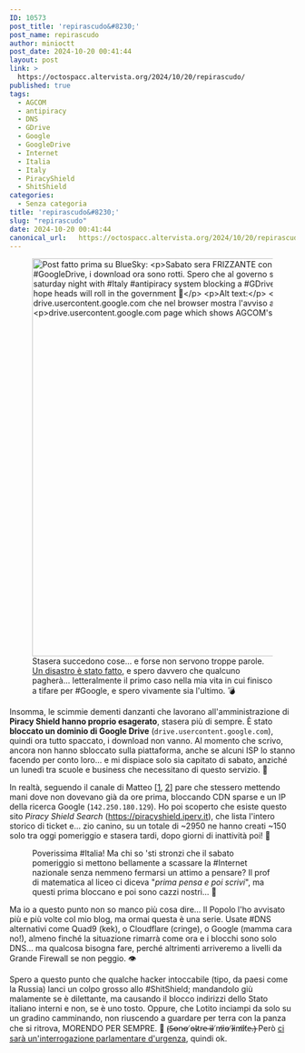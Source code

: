 ```yaml
---
ID: 10573
post_title: 'repirascudo&#8230;'
post_name: repirascudo
author: minioctt
post_date: 2024-10-20 00:41:44
layout: post
link: >
  https://octospacc.altervista.org/2024/10/20/repirascudo/
published: true
tags:
  - AGCOM
  - antipiracy
  - DNS
  - GDrive
  - Google
  - GoogleDrive
  - Internet
  - Italia
  - Italy
  - PiracyShield
  - ShitShield
categories:
  - Senza categoria
title: 'repirascudo&#8230;'
slug: "repirascudo"
date: 2024-10-20 00:41:44
canonical_url:   https://octospacc.altervista.org/2024/10/20/repirascudo/
---
```

<!-- wp:image {"id":10575,"width":"700px","height":"auto","sizeSlug":"full","linkDestination":"none","align":"center"} -->
<figure class="wp-block-image aligncenter size-full is-resized"><img src="https://octospacc.github.io/microblog-mirror/assets/uploads/2024/10/image-10.png" alt="Post fatto prima su BlueSky:

Sabato sera FRIZZANTE con #PiracyShield che blocca un dominio di #GoogleDrive, i download ora sono rotti. Spero che al governo salteranno delle teste 😁️

FIZZY saturday night with #Italy #antipiracy system blocking a #GDrive domain, downloads are now broken. I hope heads will roll in the government 🔪️

Alt text:

Pagina di drive.usercontent.google.com che nel browser mostra l'avviso anti-pirateria di AGCOM.

drive.usercontent.google.com page which shows AGCOM's anti-piracy message in the browser." class="wp-image-10575" style="width:700px;height:auto"/><figcaption class="wp-element-caption">Stasera succedono cose... e forse non servono troppe parole. <a href="https://mastodon.uno/@octo/113336105175569075">Un disastro è stato fatto</a>, e spero davvero che qualcuno pagherà... letteralmente il primo caso nella mia vita in cui finisco a tifare per #Google, e spero vivamente sia l'ultimo. 💣️</figcaption></figure>
<!-- /wp:image -->

<!-- wp:paragraph -->
<p markdown="1"></p>
<!-- /wp:paragraph -->

<!-- wp:paragraph -->
<p markdown="1">Insomma, le scimmie dementi danzanti che lavorano all'amministrazione di <strong>Piracy Shield hanno proprio esagerato</strong>, stasera più di sempre. È stato <strong>bloccato un dominio di Google Drive</strong> (<code>drive.usercontent.google.com</code>), quindi ora tutto spaccato, i download non vanno. Al momento che scrivo, ancora non hanno sbloccato sulla piattaforma, anche se alcuni ISP lo stanno facendo per conto loro... e mi dispiace solo sia capitato di sabato, anziché un lunedì tra scuole e business che necessitano di questo servizio. 🤖️</p>
<!-- /wp:paragraph -->

<!-- wp:paragraph -->
<p markdown="1">In realtà, seguendo il canale di Matteo [<a href="https://t.me/notedimatteo/1105">1</a>, <a href="https://t.me/notedimatteo/1106">2</a>] pare che stessero mettendo mani dove non dovevano già da ore prima, bloccando CDN sparse e un IP della ricerca Google (<code>142.250.180.129</code>). Ho poi scoperto che esiste questo sito <em>Piracy Shield Search</em> (<a href="https://piracyshield.iperv.it">https://piracyshield.iperv.it</a>), che lista l'intero storico di ticket e... zio canino, su un totale di ~2950 ne hanno creati ~150 solo tra oggi pomeriggio e stasera tardi, dopo giorni di inattività poi! 🎊️</p>
<!-- /wp:paragraph -->

<!-- wp:paragraph -->
<p markdown="1"></p>
<!-- /wp:paragraph -->

<!-- wp:image {"id":10578,"sizeSlug":"full","linkDestination":"none","align":"center"} -->
<figure class="wp-block-image aligncenter size-full"><img src="https://octospacc.github.io/microblog-mirror/assets/uploads/2024/10/image-11.png" alt="" class="wp-image-10578"/><figcaption class="wp-element-caption">Poverissima #Italia! Ma chi so 'sti stronzi che il sabato pomeriggio si mettono bellamente a scassare la #Internet nazionale senza nemmeno fermarsi un attimo a pensare? Il prof di matematica al liceo ci diceva "<em>prima pensa e poi scrivi</em>", ma questi prima bloccano e poi sono cazzi nostri... 🧱️</figcaption></figure>
<!-- /wp:image -->

<!-- wp:paragraph -->
<p markdown="1"></p>
<!-- /wp:paragraph -->

<!-- wp:paragraph -->
<p markdown="1">Ma io a questo punto non so manco più cosa dire... Il Popolo l'ho avvisato più e più volte col mio blog, ma ormai questa è una serie. Usate #DNS alternativi come Quad9 (kek), o Cloudflare (cringe), o Google (mamma cara no!), almeno finché la situazione rimarrà come ora e i blocchi sono solo DNS... ma qualcosa bisogna fare, perché altrimenti arriveremo a livelli da Grande Firewall se non peggio. 👁️</p>
<!-- /wp:paragraph -->

<!-- wp:paragraph -->
<p markdown="1">Spero a questo punto che qualche hacker intoccabile (tipo, da paesi come la Russia) lanci un colpo grosso allo #ShitShield; mandandolo giù malamente se è dilettante, ma causando il blocco indirizzi dello Stato italiano interni e non, se è uno tosto. Oppure, che Lotito inciampi da solo su un gradino camminando, non riuscendo a guardare per terra con la panza che si ritrova, MORENDO PER SEMPRE. 🚀️ (̴S̶o̶n̵o̵ ̸o̵l̴t̷r̴e̵ ̶i̵l̴ ̸m̸i̷o̵ ̸l̵i̷m̸i̸t̸e̵.̵)̵ Però <a href="https://twitter.com/PastorellaGiu/status/1847734687831126092">ci sarà un'interrogazione parlamentare d'urgenza</a>, quindi ok.</p>
<!-- /wp:paragraph -->